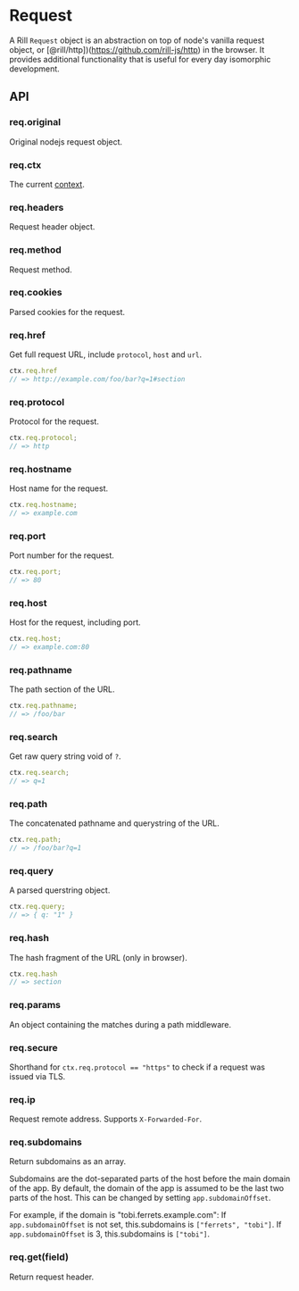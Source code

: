 # Request

  A Rill `Request` object is an abstraction on top of node's vanilla request object, or [@rill/http])(https://github.com/rill-js/http) in the browser.
  It provides additional functionality that is useful for every day isomorphic development.

## API

### req.original
 
 Original nodejs request object.

### req.ctx

 The current [context](https://github.com/rill-js/rill/blob/master/docs/api/context.md).

### req.headers

 Request header object.

### req.method

 Request method.

### req.cookies

 Parsed cookies for the request.

### req.href

  Get full request URL, include `protocol`, `host` and `url`.

```js
ctx.req.href
// => http://example.com/foo/bar?q=1#section
```

### req.protocol

 Protocol for the request.

```js
ctx.req.protocol;
// => http
```

### req.hostname
  
 Host name for the request.

```js
ctx.req.hostname;
// => example.com
```

### req.port
  
 Port number for the request.

```js
ctx.req.port;
// => 80
```

### req.host
  
 Host for the request, including port.

```js
ctx.req.host;
// => example.com:80
```

### req.pathname

 The path section of the URL.

```js
ctx.req.pathname;
// => /foo/bar
```

### req.search

  Get raw query string void of `?`.

```js
ctx.req.search;
// => q=1
```

### req.path

 The concatenated pathname and querystring of the URL.

```js
ctx.req.path;
// => /foo/bar?q=1
```

### req.query

 A parsed querstring object.

 ```js
ctx.req.query;
// => { q: "1" }
```

### req.hash

 The hash fragment of the URL (only in browser).

```js
ctx.req.hash
// => section
```

### req.params

 An object containing the matches during a path middleware.

### req.secure

  Shorthand for `ctx.req.protocol == "https"` to check if a request was
  issued via TLS.

### req.ip

  Request remote address. Supports `X-Forwarded-For`.

### req.subdomains

  Return subdomains as an array.

  Subdomains are the dot-separated parts of the host before the main domain of
  the app. By default, the domain of the app is assumed to be the last two
  parts of the host. This can be changed by setting `app.subdomainOffset`.

  For example, if the domain is "tobi.ferrets.example.com":
  If `app.subdomainOffset` is not set, this.subdomains is `["ferrets", "tobi"]`.
  If `app.subdomainOffset` is 3, this.subdomains is `["tobi"]`.

### req.get(field)

  Return request header.